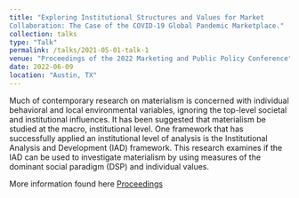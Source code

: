 ```yaml
---
title: "Exploring Institutional Structures and Values for Market
Collaboration: The Case of the COVID-19 Global Pandemic Marketplace."
collection: talks
type: "Talk"
permalink: /talks/2021-05-01-talk-1
venue: "Proceedings of the 2022 Marketing and Public Policy Conference"
date: 2022-06-09
location: "Austin, TX"
---
```


Much of contemporary research on materialism is concerned with individual behavioral and
local environmental variables, ignoring the top-level societal and institutional influences. It has been suggested that materialism be studied at the macro, institutional level. One framework that has successfully applied an institutional level of analysis is the Institutional Analysis and Development (IAD) framework. This research examines if the IAD can be used to investigate materialism by using measures of the dominant social paradigm (DSP) and individual values. 

More information found here [Proceedings](https://www.ama.org/wp-content/uploads/2022/09/MPPC-Book-Sept-21.pdf)
